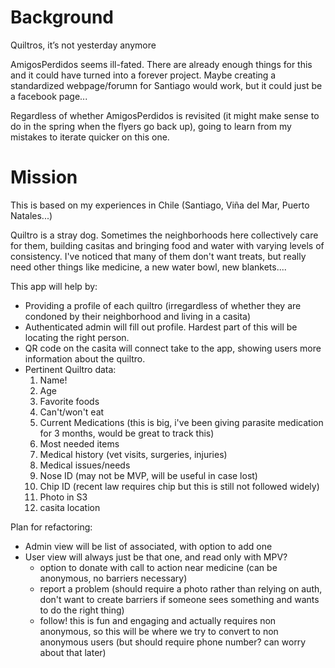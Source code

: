 # Background

Quiltros, it’s not yesterday anymore

AmigosPerdidos seems ill-fated. There are already enough things for this and it could have turned into a forever project. Maybe creating a standardized webpage/forumn for Santiago would work, but it could just be a facebook page...

Regardless of whether AmigosPerdidos is revisited (it might make sense to do in the spring when the flyers go back up), going to learn from my mistakes to iterate quicker on this one.

# Mission

This is based on my experiences in Chile (Santiago, Viña del Mar, Puerto Natales...)

Quiltro is a stray dog. Sometimes the neighborhoods here collectively care for them, building casitas and bringing food and water with varying levels of consistency. I've noticed that many of them don't want treats, but really need other things like medicine, a new water bowl, new blankets....

This app will help by:

- Providing a profile of each quiltro (irregardless of whether they are condoned by their neighborhood and living in a casita)
- Authenticated admin will fill out profile. Hardest part of this will be locating the right person.
- QR code on the casita will connect take to the app, showing users more information about the quiltro.
- Pertinent Quiltro data:
  1. Name!
  2. Age
  3. Favorite foods
  4. Can't/won't eat
  5. Current Medications (this is big, i've been giving parasite medication for 3 months, would be great to track this)
  6. Most needed items
  7. Medical history (vet visits, surgeries, injuries)
  8. Medical issues/needs
  9. Nose ID (may not be MVP, will be useful in case lost)
  10. Chip ID (recent law requires chip but this is still not followed widely)
  11. Photo in S3
  12. casita location

Plan for refactoring:
- Admin view will be list of associated, with option to add one
- User view will always just be that one, and read only with MPV?
  - option to donate with call to action near medicine (can be anonymous, no barriers necessary)
  - report a problem (should require a photo rather than relying on auth, don't want to create barriers if someone sees something and wants to do the right thing)
  - follow! this is fun and engaging and actually requires non anonymous, so this will be where we try to convert to non anonymous users (but should require phone number? can worry about that later)

